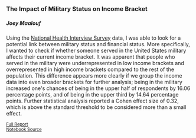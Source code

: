 ### The Impact of Military Status on Income Bracket

##### Joey Maalouf

Using the [National Health Interview Survey](https://www.cdc.gov/nchs/nhis/nhis_2015_data_release.htm) data, I was able to look for a potential link between military status and financial status. More specifically, I wanted to check if whether someone served in the United States military affects their current income bracket. It was apparent that people who served in the military were underrepresented in low income brackets and overrepresented in high income brackets compared to the rest of the population. This difference appears more clearly if we group the income data into even broader brackets for further analysis; being in the military increased one's chances of being in the upper half of respondents by 16.06 percentage points, and of being in the upper third by 14.64 percentage points. Further statistical analysis reported a Cohen effect size of 0.32, which is above the standard threshold to be considered more than a small effect.

<sup>[Full Report](https://github.com/joeylmaalouf/NHIS-analysis/blob/master/report/report2.md)
<br>
[Notebook Source](https://github.com/joeylmaalouf/NHIS-analysis/blob/master/report/report2.ipynb)</sup>
